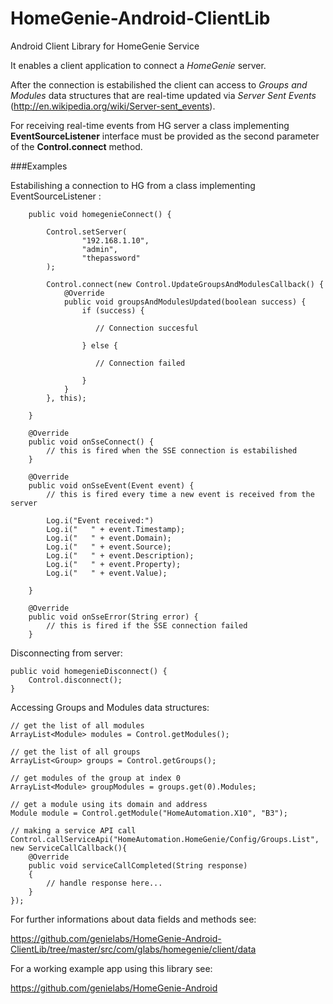 HomeGenie-Android-ClientLib
===========================

Android Client Library for HomeGenie Service


It enables a client application to connect a *HomeGenie* server.

After the connection is estabilished the client can access to *Groups and Modules* data structures that are real-time updated via *Server Sent Events* (http://en.wikipedia.org/wiki/Server-sent_events).

For receiving real-time events from HG server a class implementing **EventSourceListener** interface must be provided as the second parameter of the **Control.connect** method.

###Examples

Estabilishing a connection to HG from a class implementing EventSourceListener :

        public void homegenieConnect() {
        
            Control.setServer(
                    "192.168.1.10",
                    "admin",
                    "thepassword"
            );
            
            Control.connect(new Control.UpdateGroupsAndModulesCallback() {
                @Override
                public void groupsAndModulesUpdated(boolean success) {
                    if (success) {
                    
                       // Connection succesful
                    
                    } else {
                    
                       // Connection failed
                    
                    }
                }
            }, this);
            
        }
        
        @Override
        public void onSseConnect() {
            // this is fired when the SSE connection is estabilished
        }

        @Override
        public void onSseEvent(Event event) {
            // this is fired every time a new event is received from the server
            
            Log.i("Event received:")
            Log.i("   " + event.Timestamp);
            Log.i("   " + event.Domain);
            Log.i("   " + event.Source);
            Log.i("   " + event.Description);
            Log.i("   " + event.Property);
            Log.i("   " + event.Value);
            
        }

        @Override
        public void onSseError(String error) {
            // this is fired if the SSE connection failed
        }        
     
Disconnecting from server:

    public void homegenieDisconnect() {
        Control.disconnect();
    }
    
Accessing Groups and Modules data structures:

    // get the list of all modules
    ArrayList<Module> modules = Control.getModules();
    
    // get the list of all groups
    ArrayList<Group> groups = Control.getGroups();
    
    // get modules of the group at index 0
    ArrayList<Module> groupModules = groups.get(0).Modules;
    
    // get a module using its domain and address
    Module module = Control.getModule("HomeAutomation.X10", "B3");
    
    // making a service API call
    Control.callServiceApi("HomeAutomation.HomeGenie/Config/Groups.List", new ServiceCallCallback(){
        @Override
        public void serviceCallCompleted(String response)
        {
            // handle response here...
        }
    });

For further informations about data fields and methods see:

https://github.com/genielabs/HomeGenie-Android-ClientLib/tree/master/src/com/glabs/homegenie/client/data

For a working example app using this library see:

https://github.com/genielabs/HomeGenie-Android







